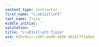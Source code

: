 ```yaml
---
content_type: instructor
first_name: "L\xE1szl\xF3"
last_name: Tisza
middle_initial: ''
salutation: ''
title: "L\xE1szl\xF3 Tisza"
uid: 625c91cc-cb6f-eed0-ad56-981ef7f1ade4
---
```

